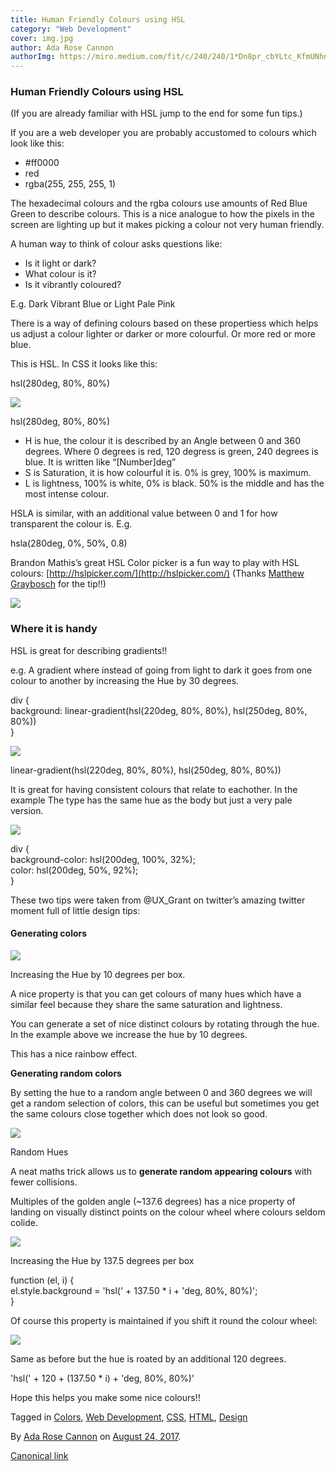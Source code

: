 ```yaml
---
title: Human Friendly Colours using HSL
category: "Web Development"
cover: img.jpg
author: Ada Rose Cannon
authorImg: https://miro.medium.com/fit/c/240/240/1*Dn8pr_cbYLtc_KfmUNhnBA.png
---
```


### Human Friendly Colours using HSL

(If you are already familiar with HSL jump to the end for some fun tips.)

If you are a web developer you are probably accustomed to colours which look like this:

*   #ff0000
*   red
*   rgba(255, 255, 255, 1)

The hexadecimal colours and the rgba colours use amounts of Red Blue Green to describe colours. This is a nice analogue to how the pixels in the screen are lighting up but it makes picking a colour not very human friendly.

A human way to think of colour asks questions like:

*   Is it light or dark?
*   What colour is it?
*   Is it vibrantly coloured?

E.g. Dark Vibrant Blue or Light Pale Pink

There is a way of defining colours based on these propertiess which helps us adjust a colour lighter or darker or more colourful. Or more red or more blue.

This is HSL. In CSS it looks like this:

hsl(280deg, 80%, 80%)

![](https://cdn-images-1.medium.com/max/800/1*3uIcQQhDMwMBeA9c56Pqrw.png)

hsl(280deg, 80%, 80%)

*   H is hue, the colour it is described by an Angle between 0 and 360 degrees. Where 0 degrees is red, 120 degress is green, 240 degrees is blue. It is written like “\[Number\]deg”
*   S is Saturation, it is how colourful it is. 0% is grey, 100% is maximum.
*   L is lightness, 100% is white, 0% is black. 50% is the middle and has the most intense colour.

HSLA is similar, with an additional value between 0 and 1 for how transparent the colour is. E.g.

hsla(280deg, 0%, 50%, 0.8)

Brandon Mathis’s great HSL Color picker is a fun way to play with HSL colours: [http://hslpicker.com/](http://hslpicker.com/) (Thanks [Matthew Graybosch](https://medium.com/u/9ca7901d6cb1) for the tip!!)

![](https://cdn-images-1.medium.com/max/800/1*Q255aGoO2-MCgbesFtXx5Q.png)

### Where it is handy

HSL is great for describing gradients!!

e.g. A gradient where instead of going from light to dark it goes from one colour to another by increasing the Hue by 30 degrees.

div {  
  background: linear-gradient(hsl(220deg, 80%, 80%), hsl(250deg, 80%, 80%))  
}

![](https://cdn-images-1.medium.com/max/800/1*W6s6zl_IQKuCf1_jOE9D0A.png)

linear-gradient(hsl(220deg, 80%, 80%), hsl(250deg, 80%, 80%))

It is great for having consistent colours that relate to eachother. In the example The type has the same hue as the body but just a very pale version.

![](https://cdn-images-1.medium.com/max/800/1*jRAQYyvNUtyQN70BV3jvrA.png)

div {  
  background-color: hsl(200deg, 100%, 32%);  
  color: hsl(200deg, 50%, 92%);  
}

These two tips were taken from @UX_Grant on twitter’s amazing twitter moment full of little design tips:

#### Generating colors

![](https://cdn-images-1.medium.com/max/800/1*DG-03t17jdGfeKb9kdmCzQ.png)

Increasing the Hue by 10 degrees per box.

A nice property is that you can get colours of many hues which have a similar feel because they share the same saturation and lightness.

You can generate a set of nice distinct colours by rotating through the hue. In the example above we increase the hue by 10 degrees.

This has a nice rainbow effect.

**Generating random colors**

By setting the hue to a random angle between 0 and 360 degrees we will get a random selection of colors, this can be useful but sometimes you get the same colours close together which does not look so good.

![](https://cdn-images-1.medium.com/max/800/1*aiqgub24aaVUrWp2xQXg3w.png)

Random Hues

A neat maths trick allows us to **generate random appearing colours** with fewer collisions.

Multiples of the golden angle (~137.6 degrees) has a nice property of landing on visually distinct points on the colour wheel where colours seldom colide.

![](https://cdn-images-1.medium.com/max/800/1*jRLlGQTfyaNZ7i8UAVaMAA.png)

Increasing the Hue by 137.5 degrees per box

function (el, i) {  
  el.style.background = 'hsl(' + 137.50 * i + 'deg, 80%, 80%)';  
}

Of course this property is maintained if you shift it round the colour wheel:

![](https://cdn-images-1.medium.com/max/800/1*t83SE2vS2wCcVKvvmlDvxg.png)

Same as before but the hue is roated by an additional 120 degrees.

'hsl(' + 120 + (137.50 * i) + 'deg, 80%, 80%)'

Hope this helps you make some nice colours!!

Tagged in [Colors](https://medium.com/tag/colors), [Web Development](https://medium.com/tag/web-development), [CSS](https://medium.com/tag/css), [HTML](https://medium.com/tag/html), [Design](https://medium.com/tag/design)

By [Ada Rose Cannon](https://medium.com/@Lady_Ada_King) on [August 24, 2017](https://medium.com/p/4944bcdb6e27).

[Canonical link](https://medium.com/@Lady_Ada_King/human-friendly-colours-using-hsl-4944bcdb6e27)
